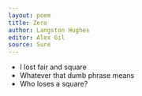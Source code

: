 ```yaml
---
layout: poem
title: Zero
author: Langston Hughes
editor: Alex Gil
source: Sure
---
```


- I lost fair and square
- Whatever that dumb phrase means
- Who loses a square?

